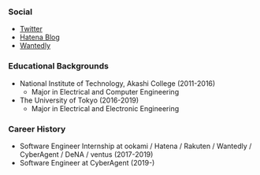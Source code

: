 ### Social

- [Twitter](https://twitter.com/rinchsan)
- [Hatena Blog](http://snowman-mh.hatenablog.com/)
- [Wantedly](https://www.wantedly.com/users/19601398)

### Educational Backgrounds

- National Institute of Technology, Akashi College (2011-2016)
  - Major in Electrical and Computer Engineering
- The University of Tokyo (2016-2019)
  - Major in Electrical and Electronic Engineering

### Career History

- Software Engineer Internship at ookami / Hatena / Rakuten / Wantedly / CyberAgent / DeNA / ventus (2017-2019)
- Software Engineer at CyberAgent (2019-)
